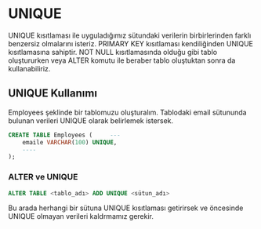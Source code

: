 # UNIQUE
UNIQUE kısıtlaması ile uyguladığımız sütundaki verilerin birbirlerinden farklı benzersiz olmalarını isteriz. PRIMARY KEY kısıtlaması kendiliğinden UNIQUE kısıtlamasına sahiptir.
NOT NULL kısıtlamasında olduğu gibi tablo oluştururken veya ALTER komutu ile beraber tablo oluştuktan sonra da kullanabiliriz.
## UNIQUE Kullanımı
Employees şeklinde bir tablomuzu oluşturalım. Tablodaki email sütununda bulunan verileri UNIQUE olarak belirlemek istersek.
```sql
CREATE TABLE Employees (     ---
    emaile VARCHAR(100) UNIQUE,
    ----
);
```
### ALTER ve UNIQUE
```sql
ALTER TABLE <tablo_adı> ADD UNIQUE <sütun_adı>
```
Bu arada herhangi bir sütuna UNIQUE kısıtlaması getirirsek ve öncesinde UNIQUE olmayan verileri kaldrmamız gerekir.

